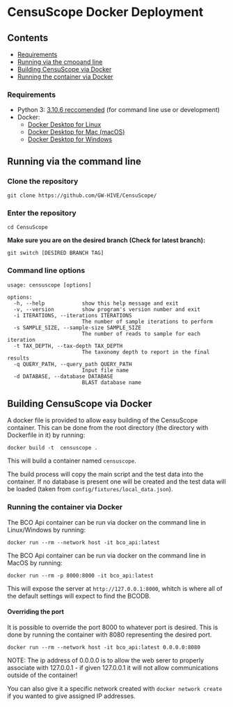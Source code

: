 # CensuScope Docker Deployment
## Contents
- [Requirements](#requirements)
- [Running via the cmooand line](#running-via-the-cmooand-line)
- [Building CensuScope via Docker](#building-censuscope-via-docker)
- [Running the container via Docker](#running-the-container-via-docker)
### Requirements
- Python 3: [3.10.6 reccomended](https://www.python.org/downloads/release/python-3106/) (for command line use or development)
- Docker:
    - [Docker Desktop for Linux](https://docs.docker.com/desktop/install/linux-install/)
    - [Docker Desktop for Mac (macOS)](https://docs.docker.com/desktop/install/mac-install/)
    - [Docker Desktop for Windows](https://docs.docker.com/desktop/install/windows-install/)

## Running via the command line
### Clone the repository
```
git clone https://github.com/GW-HIVE/CensuScope/
```

### Enter the repository
```
cd CensuScope
```

**Make sure you are on the desired branch (Check for latest branch):**

```
git switch [DESIRED BRANCH TAG]
```
### Command line options

```shell
usage: censuscope [options]

options:
  -h, --help            show this help message and exit
  -v, --version         show program's version number and exit
  -i ITERATIONS, --iterations ITERATIONS
                        The number of sample iterations to perform
  -s SAMPLE_SIZE, --sample-size SAMPLE_SIZE
                        The number of reads to sample for each iteration
  -t TAX_DEPTH, --tax-depth TAX_DEPTH
                        The taxonomy depth to report in the final results
  -q QUERY_PATH, --query_path QUERY_PATH
                        Input file name
  -d DATABASE, --database DATABASE
                        BLAST database name
```

## Building CensuScope via Docker

A docker file is provided to allow easy building of the CensuScope container.  This can be done from the root directory (the directory with Dockerfile in it) by running:

`docker build -t  censuscope .`

This will build a container named `censuscope`.

The build process will copy the main script and the test data into the container. If no database is present one will be created and the test data will be loaded (taken from `config/fixtures/local_data.json`).

### Running the container via Docker

The BCO Api container can be run via docker on the command line in Linux/Windows by running:

`docker run --rm --network host -it bco_api:latest`

The BCO Api container can be run via docker on the command line in MacOS by running:

`docker run --rm -p 8000:8000 -it bco_api:latest`

This will expose the server at `http://127.0.0.1:8000`, whitch is where all of the default settings will expect to find the BCODB. 

#### Overriding the port

It is possible to override the port 8000 to whatever port is desired.  This is done by running the container with 8080 representing the desired port.

`docker run --rm --network host -it bco_api:latest 0.0.0.0:8080`


NOTE: The ip address of 0.0.0.0 is to allow the web serer to properly associate with 127.0.0.1 - if given 127.0.0.1 it will not allow communications outside of the container!

You can also give it a specific network created with `docker network create` if you wanted to give assigned IP addresses.
